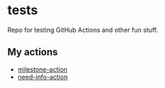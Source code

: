 # tests
Repo for testing GitHub Actions and other fun stuff.


## My actions
- [milestone-action](https://github.com/benelan/milestone-action)
- [need-info-action](https://github.com/benelan/need-info-action)

